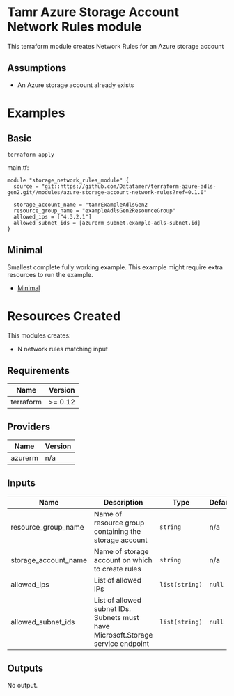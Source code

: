 # Tamr Azure Storage Account Network Rules module

This terraform module creates Network Rules for an Azure storage account

## Assumptions
* An Azure storage account already exists

# Examples
## Basic
`terraform apply`

main.tf:
```
module "storage_network_rules_module" {
  source = "git::https://github.com/Datatamer/terraform-azure-adls-gen2.git//modules/azure-storage-account-network-rules?ref=0.1.0"

  storage_account_name = "tamrExampleAdlsGen2
  resource_group_name = "exampleAdlsGen2ResourceGroup"
  allowed_ips = ["4.3.2.1"]
  allowed_subnet_ids = [azurerm_subnet.example-adls-subnet.id]
}
```

## Minimal
Smallest complete fully working example. This example might require extra resources to run the example.
- [Minimal](https://github.com/Datatamer/terraform-adls-gen2/tree/master/examples/minimal)

# Resources Created
This modules creates:
* N network rules matching input

<!-- BEGINNING OF PRE-COMMIT-TERRAFORM DOCS HOOK -->
## Requirements

| Name | Version |
|------|---------|
| terraform | >= 0.12 |

## Providers

| Name | Version |
|------|---------|
| azurerm | n/a |

## Inputs

| Name | Description | Type | Default | Required |
|------|-------------|------|---------|:--------:|
| resource\_group\_name | Name of resource group containing the storage account | `string` | n/a | yes |
| storage\_account\_name | Name of storage account on which to create rules | `string` | n/a | yes |
| allowed\_ips | List of allowed IPs | `list(string)` | `null` | no |
| allowed\_subnet\_ids | List of allowed subnet IDs. Subnets must have Microsoft.Storage service endpoint | `list(string)` | `null` | no |

## Outputs

No output.

<!-- END OF PRE-COMMIT-TERRAFORM DOCS HOOK -->

